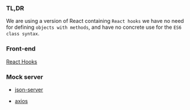 ### TL,DR

We are using a version of React containing `React hooks` 
we have no need for defining `objects with methods`, 
and have no concrete use for the `ES6 class syntax`.

### Front-end
[React Hooks](https://reactjs.org/docs/hooks-intro.html)

### Mock server
- [json-server](https://github.com/typicode/json-server)

- [axios](https://github.com/axios/axios)